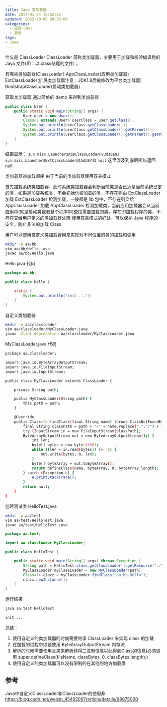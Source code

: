 ```yaml
---
title: Java 类加载器
date: 2017-01-24 18:52:54
updated: 2022-10-06 20:35:00
categories:
  - 语言-Java
  - 基础
tags:
- Java
---
```


什么是 ClassLoader
ClassLoader 简称类加载器，主要用于加载和校验编译后的 Java 文件(即：以.class结尾的文件)；

有哪些类加载器(ClassLoader)
AppClassLoader(应用类加载器)
ExtClassLoader(扩展类加载器注意：JDK1.8后被修改为平台类加载器)
BootstrapClassLoader(启动类加载器)

获取类加载器
通过简单的 demo 来得到类加载器

```java
public class User {
    public static void main(String[] args) {
        User user = new User();
        Class<? extends User> userClass = user.getClass();
        System.out.println(userClass.getClassLoader());
        System.out.println(userClass.getClassLoader().getParent());
        System.out.println(userClass.getClassLoader().getParent().getParent());
    }
}
```

<!-- more -->

结果显示：
`sun.misc.Launcher$AppClassLoader@73d16e93`
`sun.misc.Launcher$ExtClassLoader@15db9742`
`null` 这里涉及到底层所以返回null

类加载器的加载顺序
由于当前的类加载器使用双亲模式

首先加载系统类加载器，此时系统类加载器会判断当前类是否已近是当前系统已定的类，如果是加载系统类，不会初始化被加载的类，不存在则由 ExtClassLoader 加载
ExtClassLoader 检测加载，一般都是 lib 包中，不存在则交给 AppClassLoader 加载
AppClassLoader 检测加载类，当前应用加载器会从当前应用中(就是启动类或者整个程序中)查找需要加载的类，存在即加载程序的类，不存在交给用户定义的类加载器处理
使用双亲模式的好处，可以保护 Java 程序的安全，防止非法的加载 Class

用户可以使用自定义类加载器用来实现对不同位置的类的加载和调用

```sh
mkdir -p aa/bb
vim aa/bb/Hello.java
javac aa/bb/Hello.java
```

Hello.java 代码

```java
package aa.bb;

public class Hello {

    static {
        System.out.println("init ...");
    }
}
```

自定义类加载器

```sh
mkdir -p aa/classloader
vim aa/classloader/MyClassLoader.java
javac -Xlint:deprecation aa/classloader/MyClassLoader.java
```

MyClassLoader.java 代码

```sh
package aa.classloader;

import java.io.ByteArrayOutputStream;
import java.io.FileInputStream;
import java.io.InputStream;

public class MyClassLoader extends ClassLoader {

    private String path;

    public MyClassLoader(String path) {
        this.path = path;
    }

    @Override
    public Class<?> findClass(final String name) throws ClassNotFoundException {
        final String classPath = path + "/" + name.replace(".","/") + ".class";
        try (InputStream in = new FileInputStream(classPath);
        ByteArrayOutputStream out = new ByteArrayOutputStream();) {
            int len;
            byte[] bytes = new byte[4096];
            while ((len = in.read(bytes)) != -1) {
                out.write(bytes, 0, len);
            }
            byte[] byteArray = out.toByteArray();
            return defineClass(name, byteArray, 0, byteArray.length);
        } catch (Exception e) {
            e.printStackTrace();
        }
        return null;
    }
}
```

创建测试类  HelloTest.java

```sh
mkdir -p aa/test
vim aa/test/HelloTest.java
javac aa/test/HelloTest.java
```

```java
package aa.test;

import aa.classloader.MyClassLoader;

public class HelloTest {

    public static void main(String[] args) throws Exception {
        String path = HelloTest.class.getClassLoader().getResource("./").getPath();
        MyClassLoader myClassLoader = new MyClassLoader(path);
        Class<?> clazz = myClassLoader.findClass("aa.bb.Hello");
        clazz.newInstance();
    }
}
```

运行结果

```sh
java aa.test.HelloTest

init ...
```

总结：

1. 使用自定义的类加载器的时候需要继承 ClassLoader 来实现 class 的加载
2. 在加载的过程中须要使用 ByteArrayOutputStream 内存流
3. 解析的时候需要使用父类来解析获得二进制信息以此得到Class的信息(必须调用 super.defineClass(fileName, classBytes, 0, classBytes.length);)
4. 使用自定义的类加载器可以没有限制的在其他的地方加载类

## 参考

Java中自定义ClassLoader和ClassLoader的使用非
<https://blog.csdn.net/weixin_45492007/article/details/98875060>
